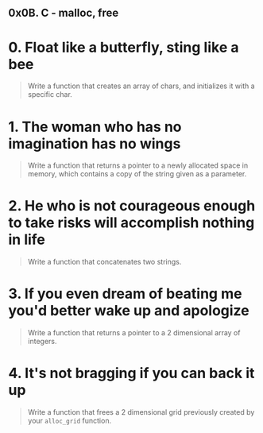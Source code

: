## 0x0B. C - malloc, free

# 0. Float like a butterfly, sting like a bee
> Write a function that creates an array of chars, and initializes it with a specific char.

# 1. The woman who has no imagination has no wings
> Write a function that returns a pointer to a newly allocated space in memory, which contains a copy of the string given as a parameter.

# 2. He who is not courageous enough to take risks will accomplish nothing in life
> Write a function that concatenates two strings.

# 3. If you even dream of beating me you'd better wake up and apologize
> Write a function that returns a pointer to a 2 dimensional array of integers.

# 4. It's not bragging if you can back it up
> Write a function that frees a 2 dimensional grid previously created by your `alloc_grid` function.
